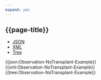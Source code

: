 ```yaml
---
expand: yes
---
```


## {{page-title}}

<div class="nhsd-!t-margin-bottom-6">
  <ul class="nav nav-tabs" role="tablist">
        <li role="presentation" class="active">
            <a href="#JSON-O-NTp-E" role="tab" data-toggle="tab">JSON</a>
        </li>
         <li role="presentation">
            <a href="#XML-O-NTp-E" role="tab" data-toggle="tab">XML</a>
        </li>
        <li role="presentation">
            <a href="#Tree-O-NTp-E" role="tab" data-toggle="tab">Tree</a>
        </li>
  </ul>
    
  <div class="tab-content snippet">
    <div id="JSON-O-NTp-E" role="tabpanel" class="tab-pane active">
{{json:Observation-NoTransplant-Example}}
    </div>
    <div id="XML-O-NTp-E" role="tabpanel" class="tab-pane">
{{xml:Observation-NoTransplant-Example}}
    </div>
    <div id="Tree-O-NTp-E" role="tabpanel" class="tab-pane">
{{tree:Observation-NoTransplant-Example}}
    </div>
  </div>
</div>
